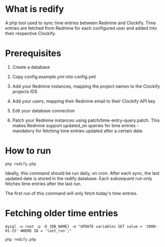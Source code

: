 # What is redify

A php tool used to sync time entries between Redmine and Clockify. Time entries are fetched from Redmine for each configured user and added into their respective Clockify.

# Prerequisites

1. Create a database

2. Copy config.example.yml into config.yml

3. Add your Redmine instances, mapping the project names to the Clockify projects IDS

4. Add your users, mapping their Redmine email to their Clockify API key

5. Edit your database connection

6. Patch your Redmine instances using patch/time-entry-query.patch. This makes Redmine support updated_on queries for time entries - mandatory for fetching time entries updated after a certain date.

# How to run

`php redify.php`

Ideally, this command should be run daily, on cron. After each sync, the last updated date is stored in the redify database. Each subsequent run only fetches time entries after the last run.

The first run of this command will only fetch today's time entries.

# Fetching older time entries

`mysql -u root -p -D {DB_NAME} -e "UPDATE variables SET value = '2000-01-25' WHERE ID = 'last_run';"`

`php redify.php`
